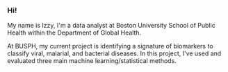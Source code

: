 ### Hi!


My name is Izzy, I'm a data analyst at Boston University School of Public Health within the Department of Global Health. 

At BUSPH, my current project is identifying a signature of biomarkers to classify viral, malarial, and bacterial diseases. In this project, I've used and evaluated three main machine learning/statistical methods.    




<!--
**IzzySilber/IzzySilber** is a ✨ _special_ ✨ repository because its `README.md` (this file) appears on your GitHub profile.

Here are some ideas to get you started:

- 🔭 I’m currently working on ...
- 🌱 I’m currently learning ...
- 👯 I’m looking to collaborate on ...
- 🤔 I’m looking for help with ...
- 💬 Ask me about ...
- 📫 How to reach me: ...
- 😄 Pronouns: ...
- ⚡ Fun fact: ...
-->
